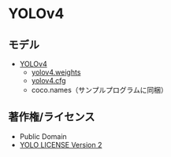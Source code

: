 # YOLOv4

## モデル

* [YOLOv4](https://github.com/AlexeyAB/darknet)  
  * [yolov4.weights](https://github.com/AlexeyAB/darknet/releases/download/darknet_yolo_v3_optimal/yolov4.weights)  
  * [yolov4.cfg](https://raw.githubusercontent.com/AlexeyAB/darknet/master/cfg/yolov4.cfg)  
  * coco.names（サンプルプログラムに同梱）  

## 著作権/ライセンス

* Public Domain  
* [YOLO LICENSE Version 2](https://github.com/AlexeyAB/darknet/blob/darknet_yolo_v3_optimal/LICENSE)  
